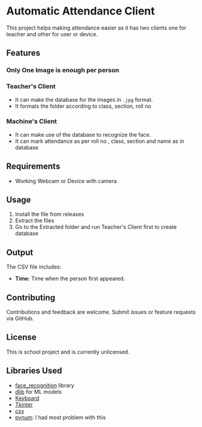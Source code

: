 # Automatic Attendance Client

This project helps making attendance easier as it has two clients one for teacher and other for user or device.


## Features
### Only One Image is enough per person

### Teacher's Client
- It can make the database for the images in `.jpg` format.
- It formats the folder according to class, section, roll no
  
### Machine's Client
- It can make use of the database to recognize the face.
- It can mark attendance as per roll no , class, section and name as in database

## Requirements
- Working Webcam or Device with camera

## Usage
1. Install the file from releases
2. Extract the files
3. Go to the Extracted folder and run Teacher's Client first to create database

## Output
The CSV file includes:
- **Time**: Time when the person first appeared.

## Contributing
Contributions and feedback are welcome. Submit issues or feature requests via GitHub.

## License
This is school project and is currently unlicensed.

## Libraries Used
- [face_recognition](https://github.com/ageitgey/face_recognition) library
- [dlib](http://dlib.net/) for ML models
- [Keyboard](https://pypi.org/project/keyboard/)
- [Tkinter](https://docs.python.org/3/library/tkinter.html)
- [csv](https://docs.python.org/3/library/csv.html)
- [pynum](https://numpy.org/): I had most problem with this
